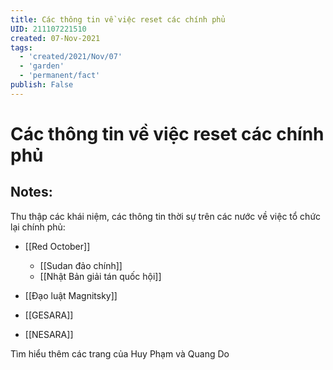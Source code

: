 ```yaml
---
title: Các thông tin về việc reset các chính phủ
UID: 211107221510
created: 07-Nov-2021
tags:
  - 'created/2021/Nov/07'
  - 'garden'
  - 'permanent/fact'
publish: False
---
```

# Các thông tin về việc reset các chính phủ

## Notes:
Thu thập các khái niệm, các thông tin thời sự trên các nước về việc tổ chức lại chính phủ:

- [[Red October]]
	- [[Sudan đảo chính]]
	- [[Nhật Bản giải tán quốc hội]]

- [[Đạo luật Magnitsky]]
- [[GESARA]]
- [[NESARA]]

Tìm hiểu thêm các trang của Huy Phạm và Quang Do